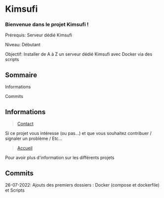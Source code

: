# Kimsufi

### Bienvenue dans le projet Kimsufi !

Prérequis: Serveur dédié Kimsufi

Niveau: Débutant

Objectif: Installer de A à Z un serveur dédié Kimsufi avec Docker via des scripts

## Sommaire

Informations

Commits

## Informations

> [Contact](https://otaku-prod.fr/contact/)

Si ce projet vous intéresse (ou pas...) et que vous souhaitez contribuer / signaler un problème / Etc... 

> [Accueil](https://otaku-prod.fr/)

Pour avoir plus d'information sur les différents projets  

## Commits

26-07-2022: Ajouts des premiers dossiers : Docker (compose et dockerfile) et Scripts

